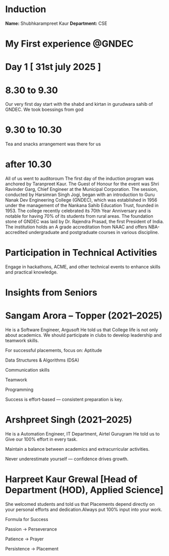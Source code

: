 # Induction
**Name:** Shubhkarampreet Kaur
**Department:** CSE
# My First experience @GNDEC
# Day 1 [ 31st july 2025 ]
# 8.30 to 9.30
Our very first day start with the shabd and kirtan in gurudwara sahib of GNDEC. We took boessings from god
# 9.30 to 10.30
Tea and snacks arrangement was there for us 
# after 10.30
All of us went to auditoroum
The first day of the induction program was anchored by Taranpreet Kaur. The Guest of Honour for the event was Shri Ravinder Garg, Chief Engineer at the Municipal Corporation. The session, conducted by Harsimran Singh Jogi, began with an introduction to Guru Nanak Dev Engineering College (GNDEC), which was established in 1956 under the management of the Nankana Sahib 
Education Trust, founded in 1953. The college recently celebrated its 70th Year Anniversary and is notable for having 70% of its students from rural areas. The foundation stone of GNDEC was laid by Dr. Rajendra Prasad, the first President of India. The institution holds an A grade accreditation from NAAC and offers NBA-accredited undergraduate and postgraduate courses in various discipline.

# Participation in Technical Activities
Engage in hackathons, ACME, and other technical events to enhance skills and practical knowledge.

# Insights from Seniors

# Sangam Arora – Topper (2021–2025)
He is a Software Engineer, Argusoft
He told us that College life is not only about academics. We should participate in clubs to develop leadership and teamwork skills.

 For successful placements, focus on:
Aptitude

Data Structures & Algorithms (DSA)

Communication skills

Teamwork

Programming

Success is effort-based — consistent preparation is key.

# Arshpreet Singh (2021–2025)
He is a Automation Engineer, IT Department, Airtel Gurugram
He told us to Give our 100% effort in every task.

Maintain a balance between academics and extracurricular activities.

Never underestimate yourself — confidence drives growth.

# Harpreet Kaur Grewal [Head of Department (HOD), Applied Science]
She welcomed students and told us that Placements depend directly on your personal efforts and dedication.Always put 100% input into your work.

Formula for Success

Passion → Perseverance

Patience → Prayer

Persistence → Placement



